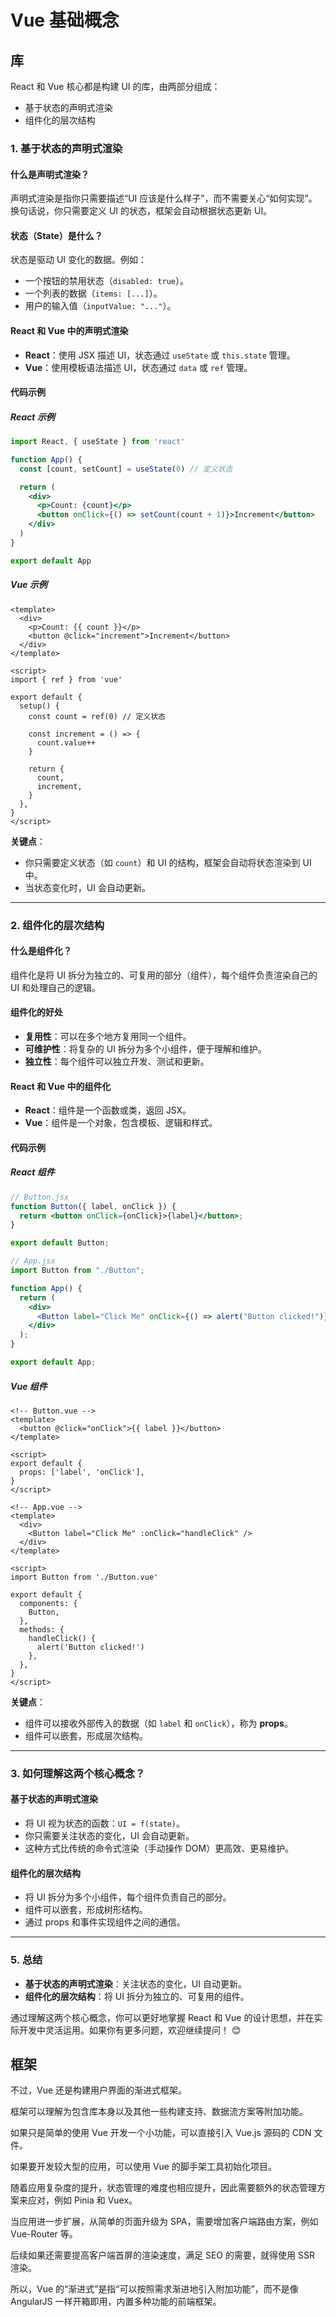 # Vue 基础概念

## 库

React 和 Vue 核心都是构建 UI 的库，由两部分组成：

- 基于状态的声明式渲染
- 组件化的层次结构

### **1. 基于状态的声明式渲染**

#### **什么是声明式渲染？**

声明式渲染是指你只需要描述“UI 应该是什么样子”，而不需要关心“如何实现”。换句话说，你只需要定义 UI 的状态，框架会自动根据状态更新 UI。

#### **状态（State）是什么？**

状态是驱动 UI 变化的数据。例如：

- 一个按钮的禁用状态（`disabled: true`）。
- 一个列表的数据（`items: [...]`）。
- 用户的输入值（`inputValue: "..."`）。

#### **React 和 Vue 中的声明式渲染**

- **React**：使用 JSX 描述 UI，状态通过 `useState` 或 `this.state` 管理。
- **Vue**：使用模板语法描述 UI，状态通过 `data` 或 `ref` 管理。

#### **代码示例**

##### **React 示例**

```jsx
import React, { useState } from 'react'

function App() {
  const [count, setCount] = useState(0) // 定义状态

  return (
    <div>
      <p>Count: {count}</p>
      <button onClick={() => setCount(count + 1)}>Increment</button>
    </div>
  )
}

export default App
```

##### **Vue 示例**

```vue
<template>
  <div>
    <p>Count: {{ count }}</p>
    <button @click="increment">Increment</button>
  </div>
</template>

<script>
import { ref } from 'vue'

export default {
  setup() {
    const count = ref(0) // 定义状态

    const increment = () => {
      count.value++
    }

    return {
      count,
      increment,
    }
  },
}
</script>
```

**关键点**：

- 你只需要定义状态（如 `count`）和 UI 的结构，框架会自动将状态渲染到 UI 中。
- 当状态变化时，UI 会自动更新。

---

### **2. 组件化的层次结构**

#### **什么是组件化？**

组件化是将 UI 拆分为独立的、可复用的部分（组件），每个组件负责渲染自己的 UI 和处理自己的逻辑。

#### **组件化的好处**

- **复用性**：可以在多个地方复用同一个组件。
- **可维护性**：将复杂的 UI 拆分为多个小组件，便于理解和维护。
- **独立性**：每个组件可以独立开发、测试和更新。

#### **React 和 Vue 中的组件化**

- **React**：组件是一个函数或类，返回 JSX。
- **Vue**：组件是一个对象，包含模板、逻辑和样式。

#### **代码示例**

##### **React 组件**

```jsx
// Button.jsx
function Button({ label, onClick }) {
  return <button onClick={onClick}>{label}</button>;
}

export default Button;

// App.jsx
import Button from "./Button";

function App() {
  return (
    <div>
      <Button label="Click Me" onClick={() => alert("Button clicked!")} />
    </div>
  );
}

export default App;
```

##### **Vue 组件**

```vue
<!-- Button.vue -->
<template>
  <button @click="onClick">{{ label }}</button>
</template>

<script>
export default {
  props: ['label', 'onClick'],
}
</script>

<!-- App.vue -->
<template>
  <div>
    <Button label="Click Me" :onClick="handleClick" />
  </div>
</template>

<script>
import Button from './Button.vue'

export default {
  components: {
    Button,
  },
  methods: {
    handleClick() {
      alert('Button clicked!')
    },
  },
}
</script>
```

**关键点**：

- 组件可以接收外部传入的数据（如 `label` 和 `onClick`），称为 **props**。
- 组件可以嵌套，形成层次结构。

---

### **3. 如何理解这两个核心概念？**

#### **基于状态的声明式渲染**

- 将 UI 视为状态的函数：`UI = f(state)`。
- 你只需要关注状态的变化，UI 会自动更新。
- 这种方式比传统的命令式渲染（手动操作 DOM）更高效、更易维护。

#### **组件化的层次结构**

- 将 UI 拆分为多个小组件，每个组件负责自己的部分。
- 组件可以嵌套，形成树形结构。
- 通过 props 和事件实现组件之间的通信。

---

### **5. 总结**

- **基于状态的声明式渲染**：关注状态的变化，UI 自动更新。
- **组件化的层次结构**：将 UI 拆分为独立的、可复用的组件。

通过理解这两个核心概念，你可以更好地掌握 React 和 Vue 的设计思想，并在实际开发中灵活运用。如果你有更多问题，欢迎继续提问！ 😊

## 框架

不过，Vue 还是构建用户界面的渐进式框架。

框架可以理解为包含库本身以及其他一些构建支持、数据流方案等附加功能。

如果只是简单的使用 Vue 开发一个小功能，可以直接引入 Vue.js 源码的 CDN 文件。

如果要开发较大型的应用，可以使用 Vue 的脚手架工具初始化项目。

随着应用复杂度的提升，状态管理的难度也相应提升，因此需要额外的状态管理方案来应对，例如 Pinia 和 Vuex。

当应用进一步扩展，从简单的页面升级为 SPA，需要增加客户端路由方案，例如 Vue-Router 等。

后续如果还需要提高客户端首屏的渲染速度，满足 SEO 的需要，就得使用 SSR 渲染。

所以，Vue 的“渐进式”是指“可以按照需求渐进地引入附加功能”，而不是像 AngularJS 一样开箱即用，内置多种功能的前端框架。
